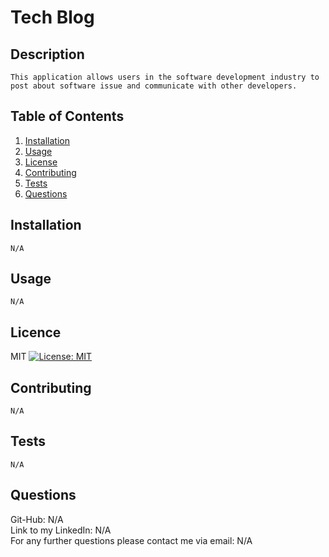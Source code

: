 
# Tech Blog
    
    
## Description
    This application allows users in the software development industry to post about software issue and communicate with other developers.
    

    
## Table of Contents
1. [Installation](#Installation)
2. [Usage](#Usage)
3. [License](#License)
4. [Contributing](#Contributing)
5. [Tests](#Tests)
6. [Questions](#Questions)
    
    
    
## Installation
    N/A
    

    
## Usage
    N/A
    

    
## Licence  
MIT [![License: MIT](https://img.shields.io/badge/License-MIT-yellow.svg)](https://opensource.org/licenses/MIT)
    

    
## Contributing
    N/A
    

    
## Tests
    N/A
    

    
## Questions
Git-Hub: N/A  
Link to my LinkedIn: N/A  
For any further questions please contact me via email: N/A
    
    